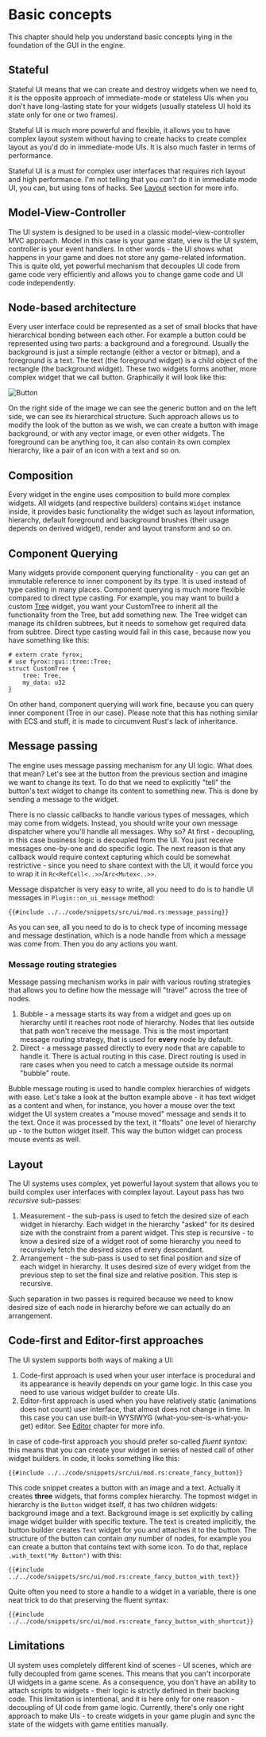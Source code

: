 # Basic concepts

This chapter should help you understand basic concepts lying in the foundation of the GUI in the engine.

## Stateful

Stateful UI means that we can create and destroy widgets when we need to, it is the opposite approach of
immediate-mode or stateless UIs when you don't have long-lasting state for your widgets
(usually stateless UI hold its state only for one or two frames).

Stateful UI is much more powerful and flexible, it allows you to have complex layout system without having to
create hacks to create complex layout as you'd do in immediate-mode UIs. It is also much faster in terms of
performance.

Stateful UI is a must for complex user interfaces that requires rich layout and high performance. I'm not telling
that you _can't_ do it in immediate mode UI, you can, but using tons of hacks. See [Layout](#layout) section for
more info.

## Model-View-Controller

The UI system is designed to be used in a classic model-view-controller MVC approach. Model in this case is your game
state, view is the UI system, controller is your event handlers. In other words - the UI shows what happens in your game
and does not store any game-related information. This is quite old, yet powerful mechanism that decouples UI code from
game code very efficiently and allows you to change game code and UI code independently.

## Node-based architecture

Every user interface could be represented as a set of small blocks that have hierarchical bonding between each
other. For example a button could be represented using two parts: a background and a foreground. Usually the background
is just a simple rectangle (either a vector or bitmap), and a foreground is a text. The text (the foreground widget)
is a child object of the rectangle (the background widget). These two widgets forms another, more complex widget that
we call button. Graphically it will look like this:

![Button](./button.svg)

On the right side of the image we can see the generic button and on the left side, we can see its hierarchical
structure. Such approach allows us to modify the look of the button as we wish, we can create a button with
image background, or with any vector image, or even other widgets. The foreground can be anything too, it can also
contain its own complex hierarchy, like a pair of an icon with a text and so on.

## Composition

Every widget in the engine uses composition to build more complex widgets. All widgets (and respective builders) contains
`Widget` instance inside, it provides basic functionality the widget such as layout information, hierarchy, default
foreground and background brushes (their usage depends on derived widget), render and layout transform and so on.

## Component Querying

Many widgets provide component querying functionality - you can get an immutable reference to inner component by its type. It is
used instead of type casting in many places. Component querying is much more flexible compared to direct type casting.
For example, you may want to build a custom [Tree](../tree.md) widget, you want your CustomTree to inherit all the
functionality from the Tree, but add something new. The Tree widget can manage its children subtrees, but it needs to
somehow get required data from subtree. Direct type casting would fail in this case, because now you have something
like this:

```rust,no_run
# extern crate fyrox;
# use fyrox::gui::tree::Tree;
struct CustomTree {
    tree: Tree,
    my_data: u32
}
```

On other hand, component querying will work fine, because you can query inner component (Tree in our case). Please note
that this has nothing similar with ECS and stuff, it is made to circumvent Rust's lack of inheritance.

## Message passing

The engine uses message passing mechanism for any UI logic. What does that mean? Let's see at the button from the
previous section and imagine we want to change its text. To do that we need to explicitly "tell" the button's text
widget to change its content to something new. This is done by sending a message to the widget.

There is no classic callbacks to handle various types of messages, which may come from widgets. Instead, you should write
your own message dispatcher where you'll handle all messages. Why so? At first - decoupling, in this case business logic
is decoupled from the UI. You just receive messages one-by-one and do specific logic. The next reason is that any
callback would require context capturing which could be somewhat restrictive - since you need to share context with the
UI, it would force you to wrap it in `Rc<RefCell<..>>`/`Arc<Mutex<..>>`.

Message dispatcher is very easy to write, all you need to do is to handle UI messages in `Plugin::on_ui_message` method:

```rust,no_run
{{#include ../../code/snippets/src/ui/mod.rs:message_passing}}
```

As you can see, all you need to do is to check type of incoming message and message destination, which is a node handle
from which a message was come from. Then you do any actions you want.

### Message routing strategies

Message passing mechanism works in pair with various routing strategies that allows you to define how the message
will "travel" across the tree of nodes.

1. Bubble - a message starts its way from a widget and goes up on hierarchy until it reaches root node of hierarchy.
Nodes that lies outside that path won't receive the message. This is the most important message routing strategy, that
is used for **every** node by default.
2. Direct - a message passed directly to every node that are capable to handle it. There is actual routing in this
case. Direct routing is used in rare cases when you need to catch a message outside its normal "bubble" route.

Bubble message routing is used to handle complex hierarchies of widgets with ease. Let's take a look at the button
example above - it has text widget as a content and when, for instance, you hover a mouse over the text widget the UI
system creates a "mouse moved" message and sends it to the text. Once it was processed by the text, it "floats" one
level of hierarchy up - to the button widget itself. This way the button widget can process mouse events as well.

## Layout

The UI systems uses complex, yet powerful layout system that allows you to build complex user interfaces with
complex layout. Layout pass has two _recursive_ sub-passes:

1. Measurement - the sub-pass is used to fetch the desired size of each widget in hierarchy. Each widget in the hierarchy
"asked" for its desired size with the constraint from a parent widget. This step is recursive - to know a desired size
of a widget root of some hierarchy you need to recursively fetch the desired sizes of every descendant.
2. Arrangement - the sub-pass is used to set final position and size of each widget in hierarchy. It uses desired size
of every widget from the previous step to set the final size and relative position. This step is recursive.

Such separation in two passes is required because we need to know desired size of each node in hierarchy before we can
actually do an arrangement.

## Code-first and Editor-first approaches

The UI system supports both ways of making a UI:

1) Code-first approach is used when your user interface is procedural and its appearance is heavily depends on
your game logic. In this case you need to use various widget builder to create UIs.
2) Editor-first approach is used when you have relatively static (animations does not count) user interface,
that almost does not change in time. In this case you can use built-in WYSIWYG (what-you-see-is-what-you-get)
editor. See [Editor](../editor/editor.md) chapter for more info.

In case of code-first approach you should prefer so-called _fluent syntax_: this means that you can create your
widget in series of nested call of other widget builders. In code, it looks something like this:

```rust,no_run
{{#include ../../code/snippets/src/ui/mod.rs:create_fancy_button}}
```

This code snippet creates a button with an image and a text. Actually it creates **three** widgets, that forms
complex hierarchy. The topmost widget in hierarchy is the `Button` widget itself, it has two children widgets:
background image and a text. Background image is set explicitly by calling image widget builder with specific
texture. The text is created implicitly, the button builder creates `Text` widget for you and attaches it to
the button. The structure of the button can contain _any_ number of nodes, for example you can create a button
that contains text with some icon. To do that, replace `.with_text("My Button")` with this:

```rust,no_run
{{#include ../../code/snippets/src/ui/mod.rs:create_fancy_button_with_text}}
```

Quite often you need to store a handle to a widget in a variable, there is one neat trick to do that preserving
the fluent syntax:

```rust,no_run
{{#include ../../code/snippets/src/ui/mod.rs:create_fancy_button_with_shortcut}}
```

## Limitations

UI system uses completely different kind of scenes - UI scenes, which are fully decoupled from game scenes. This means
that you can't incorporate UI widgets in a game scene. As a consequence, you don't have an ability to attach scripts to
widgets - their logic is strictly defined in their backing code. This limitation is intentional, and it is here
only for one reason - decoupling of UI code from game logic. Currently, there's only one right approach to make UIs -
to create widgets in your game plugin and sync the state of the widgets with game entities manually.
